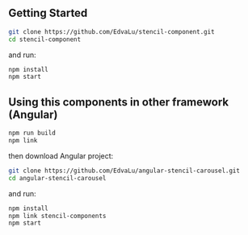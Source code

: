 ## Getting Started

```bash
git clone https://github.com/EdvaLu/stencil-component.git
cd stencil-component
```

and run:

```bash
npm install
npm start
```

## Using this components in other framework (Angular)

```bash
npm run build
npm link
```

then download Angular project:

```bash
git clone https://github.com/EdvaLu/angular-stencil-carousel.git
cd angular-stencil-carousel
```
and run: 

```bash
npm install
npm link stencil-components
npm start
```
